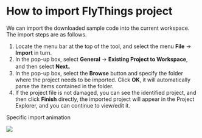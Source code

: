 # How to import FlyThings project
We can import the downloaded sample code into the current workspace.  
The import steps are as follows.
1. Locate the menu bar at the top of the tool, and select the menu  **File** -> **Import** in turn.
2. In the pop-up box, select **General** -> **Existing Project to Workspace**, and then select **Next**。  
3. In the pop-up box, select the **Browse** button and specify the folder where the project needs to be imported. Click **OK**, it will automatically parse the items contained in the folder.
4. If the project file is not damaged, you can see the identified project, and then click **Finish** directly, the imported project will appear in the Project Explorer, and you can continue to view/edit it.

Specific import animation 

![](https://ae01.alicdn.com/kf/HTB1ZGL5aOzxK1Rjy1zk5jaHrVXar.gif)